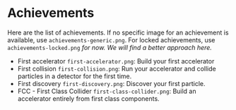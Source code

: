 # Achievements

Here are the list of achievements. If no specific image for an achievement is available, use `achievements-generic.png`. For locked achievements, use `achievements-locked.png` *for now. We will find a better approach here.*

- First accelerator `first-accelerator.png`: Build your first accelerator
- First collision `first-collision.png`: Run your accelerator and collide particles in a detector for the first time.
- First discovery `first-discovery.png`: Discover your first particle.
- FCC - First Class Collider `first-class-collider.png`: Build an accelerator entirely from first class components.